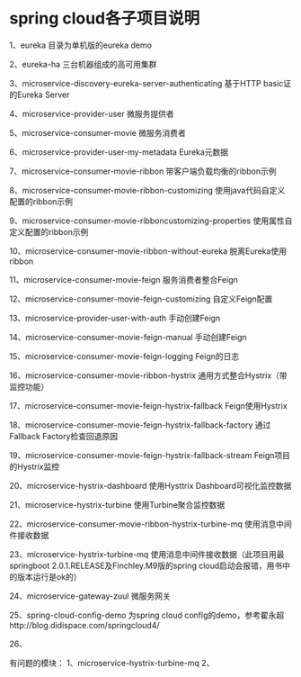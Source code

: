 # spring cloud各子项目说明

1、eureka	目录为单机版的eureka demo

2、eureka-ha	三台机器组成的高可用集群

3、microservice-discovery-eureka-server-authenticating	基于HTTP basic证的Eureka Server

4、microservice-provider-user	微服务提供者

5、microservice-consumer-movie	微服务消费者

6、microservice-provider-user-my-metadata	Eureka元数据

7、microservice-consumer-movie-ribbon	带客户端负载均衡的ribbon示例

8、microservice-consumer-movie-ribbon-customizing	使用java代码自定义配置的ribbon示例

9、microservice-consumer-movie-ribboncustomizing-properties		使用属性自定义配置的ribbon示例

10、microservice-consumer-movie-ribbon-without-eureka	脱离Eureka使用ribbon

11、microservice-consumer-movie-feign	服务消费者整合Feign

12、microservice-consumer-movie-feign-customizing	自定义Feign配置

13、microservice-provider-user-with-auth	手动创建Feign

14、microservice-consumer-movie-feign-manual	手动创建Feign

15、microservice-consumer-movie-feign-logging		Feign的日志

16、microservice-consumer-movie-ribbon-hystrix		通用方式整合Hystrix（带监控功能）

17、microservice-consumer-movie-feign-hystrix-fallback		Feign使用Hystrix

18、microservice-consumer-movie-feign-hystrix-fallback-factory		通过Fallback Factory检查回退原因

19、microservice-consumer-movie-feign-hystrix-fallback-stream		Feign项目的Hystrix监控

20、microservice-hystrix-dashboard		使用Hysttrix Dashboard可视化监控数据

21、microservice-hystrix-turbine		使用Turbine聚合监控数据

22、microservice-consumer-movie-ribbon-hystrix-turbine-mq	使用消息中间件接收数据

23、microservice-hystrix-turbine-mq		使用消息中间件接收数据（此项目用最springboot 2.0.1.RELEASE及Finchley.M9版的spring cloud启动会报错，用书中的版本运行是ok的）

24、microservice-gateway-zuul		微服务网关

25、spring-cloud-config-demo		为spring cloud config的demo，参考翟永超http://blog.didispace.com/springcloud4/

26、


有问题的模块：
1、microservice-hystrix-turbine-mq
2、